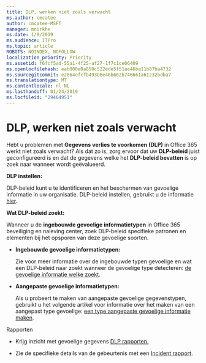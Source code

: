 ```yaml
---
title: DLP, werken niet zoals verwacht
ms.author: cmcatee
author: cmcatee-MSFT
manager: mnirkhe
ms.date: 1/9/2019
ms.audience: ITPro
ms.topic: article
ROBOTS: NOINDEX, NOFOLLOW
localization_priority: Priority
ms.assetid: f6fcf5ad-55a1-4f25-af27-1f7c1ce06409
ms.openlocfilehash: eab000e0a850c522ede5f51ae46ba11b87ba4732
ms.sourcegitcommit: e2864efcfb493b6e46b662b746661a61232bdba7
ms.translationtype: MT
ms.contentlocale: nl-NL
ms.lasthandoff: 01/24/2019
ms.locfileid: "29464951"
---
```

# <a name="dlp-not-working-as-expected"></a>DLP, werken niet zoals verwacht

Hebt u problemen met **Gegevens verlies te voorkomen (DLP)** in Office 365 werkt niet zoals verwacht? Als dat zo is, zorg ervoor dat uw **DLP-beleid** juist geconfigureerd is en dat de gegevens welke het **DLP-beleid bevatten** is op zoek naar wanneer wordt geëvalueerd. 
  
 **DLP instellen:**
  
DLP-beleid kunt u te identificeren en het beschermen van gevoelige informatie in uw organisatie. DLP-beleid instellen, gebruikt u de informatie [hier](https://docs.microsoft.com/en-us/office365/securitycompliance/prevent-data-loss#set-up-dlp).
  
 **Wat DLP-beleid zoekt:**
  
Wanneer u de **ingebouwde gevoelige informatietypen** in Office 365 beveiliging en naleving center, zoek DLP-beleid specifieke patronen en elementen bij het opsporen van deze gevoelige soorten. 
  
- **Ingebouwde gevoelige informatietypen:**
    
    Zie voor meer informatie over de ingebouwde typen gevoelige en wat een DLP-beleid naar zoekt wanneer de gevoelige type detecteren: [de gevoelige informatie welke zoekt](https://docs.microsoft.com/en-us/office365/securitycompliance/what-the-sensitive-information-types-look-for).
    
- **Aangepaste gevoelige informatietypen:**
    
    Als u probeert te maken van aangepaste gevoelige gegevenstypen, gebruikt u het volgende artikel voor informatie over het maken van een aangepast type gevoelige: [een type aangepaste gevoelige informatie maken](https://docs.microsoft.com/en-us/office365/securitycompliance/create-a-custom-sensitive-information-type).
    
 Rapporten
  
- Krijg inzicht met gevoelige gegevens [DLP rapporten.](https://docs.microsoft.com/en-us/office365/securitycompliance/data-loss-prevention-policies#dlp-reports)
    
- Zie de specifieke details van de gebeurtenis met een [Incident rapport](https://docs.microsoft.com/en-us/office365/securitycompliance/data-loss-prevention-policies#incident-reports).
    

